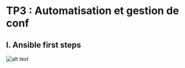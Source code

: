 # TP3 : Automatisation et gestion de conf
## I. Ansible first steps

![alt text](https://tenor.com/view/shocked-reading-gif-18060591)
